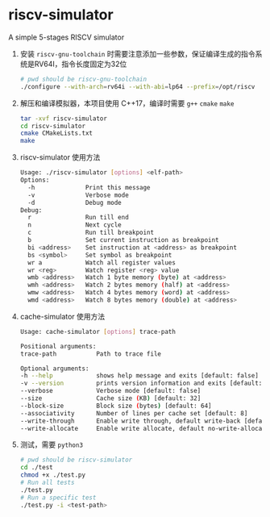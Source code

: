 # riscv-simulator
A simple 5-stages RISCV simulator

1. 安装 `riscv-gnu-toolchain` 时需要注意添加一些参数，保证编译生成的指令系统是RV64I，指令长度固定为32位

   ```bash
   # pwd should be riscv-gnu-toolchain
   ./configure --with-arch=rv64i --with-abi=lp64 --prefix=/opt/riscv
   ```

2. 解压和编译模拟器，本项目使用 C++17，编译时需要 `g++` `cmake` `make`

   ```bash
   tar -xvf riscv-simulator
   cd riscv-simulator
   cmake CMakeLists.txt
   make
   ```

3. riscv-simulator 使用方法

   ```bash
   Usage: ./riscv-simulator [options] <elf-path>
   Options:
     -h              Print this message
     -v              Verbose mode
     -d              Debug mode
   Debug:
     r               Run till end
     n               Next cycle
     c               Run till breakpoint
     b               Set current instruction as breakpoint
     bi <address>    Set instruction at <address> as breakpoint
     bs <symbol>     Set symbol as breakpoint
     wr a            Watch all register values
     wr <reg>        Watch register <reg> value
     wmb <address>   Watch 1 byte memory (byte) at <address>
     wmh <address>   Watch 2 bytes memory (half) at <address>
     wmw <address>   Watch 4 bytes memory (word) at <address>
     wmd <address>   Watch 8 bytes memory (double) at <address>
   ```
4. cache-simulator 使用方法
   ```bash
   Usage: cache-simulator [options] trace-path

   Positional arguments:
   trace-path       	Path to trace file

   Optional arguments:
   -h --help        	shows help message and exits [default: false]
   -v --version     	prints version information and exits [default: false]
   --verbose        	Verbose mode [default: false]
   --size           	Cache size (KB) [default: 32]
   --block-size     	Block size (bytes) [default: 64]
   --associativity  	Number of lines per cache set [default: 8]
   --write-through  	Enable write through, default write-back [default: false]
   --write-allocate 	Enable write allocate, default no-write-allocate [default: false]
   ```
5. 测试，需要 `python3`

   ```bash
   # pwd should be riscv-simulator
   cd ./test
   chmod +x ./test.py
   # Run all tests
   ./test.py
   # Run a specific test
   ./test.py -i <test-path>
   ```

### 